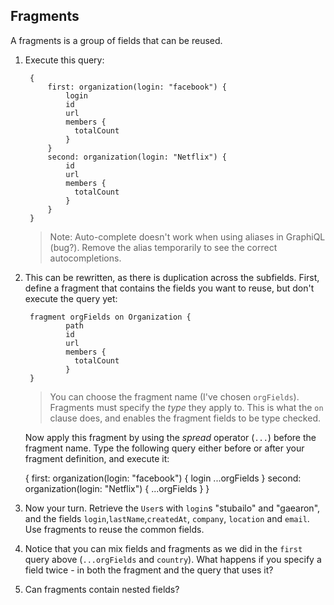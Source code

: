 ## Fragments

A fragments is a group of fields that can be reused.

1. Execute this query:

        {
            first: organization(login: "facebook") {
                login
                id
                url
                members {
                  totalCount
                }
            }
            second: organization(login: "Netflix") {
                id
                url
                members {
                  totalCount
                }
            }
        }

    > Note: Auto-complete doesn't work when using aliases in GraphiQL (bug?). Remove the alias temporarily to see the correct autocompletions.

2. This can be rewritten, as there is duplication across the subfields. First, define a fragment that contains the fields you want to reuse, but don't execute the query yet:


        fragment orgFields on Organization {
                path
                id
                url
                members {
                  totalCount
                }
        }

   > You can choose the fragment name (I've chosen `orgFields`).
   > Fragments must specify the _type_ they apply to. This is
   > what the `on` clause does, and enables the fragment fields to be
   > type checked.

   Now apply this fragment by using the _spread_ operator (`...`) before the fragment name. Type the following query either before or after your fragment definition, and execute it:

   {
       first: organization(login: "facebook") {
           login
   				...orgFields
       }
       second: organization(login: "Netflix") {
           ...orgFields
       }
   }

3. Now your turn. Retrieve the `User`s with `login`s "stubailo" and "gaearon",  and
   the fields `login`,`lastName`,`createdAt`, `company`, `location` and `email`.
   Use fragments to reuse the common fields.

4. Notice that you can mix fields and fragments as we did in the `first` query above (`...orgFields` and `country`). What happens if you specify a field twice - in both the fragment and the query that uses it?

5. Can fragments contain nested fields?
